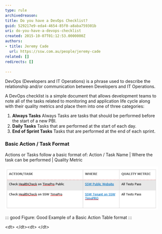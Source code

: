 ```yaml
---
type: rule
archivedreason: 
title: Do you have a DevOps Checklist?
guid: 529217e9-eda4-4654-85f0-a8aba759301b
uri: do-you-have-a-devops-checklist
created: 2015-10-07T01:12:53.0000000Z
authors:
- title: Jeremy Cade
  url: https://ssw.com.au/people/jeremy-cade
related: []
redirects: []

---
```


DevOps (Developers and IT Operations) is a phrase used to describe the relationship and/or communication between Developers and IT Operations.

<!--endintro-->
 A DevOps checklist is a simple document that allows development teams to note all of the tasks related to monitoring and application life cycle along with their quality metrics and place them into one of three categories:


1. **Always Tasks** 
Always Tasks are tasks that should be performed before the start of a new PBI.
2. **Daily Tasks** 
Tasks that are performed at the start of each day.
3. **End of Sprint Tasks** 
Tasks that are performed at the end of each sprint.


### Basic Action / Task Format

Actions or Tasks follow a basic format of: Action / Task Name |  Where the task can be performed | Quality Metric


![](Action-Table.png)


::: good
Figure: Good Example of a Basic Action Table format
:::

&lt;dt&gt;
&lt;/dt&gt;&lt;dt&gt;
&lt;/dt&gt;
